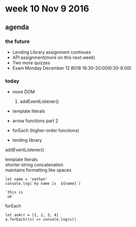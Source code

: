 # week 10 Nov 9 2016

## agenda

### the future

- Lending Library assignment continues
- API assignment(more on this next week)
- Two more quizzes
- Exam Monday December 12 B018 18:30-20:00(6:30-8:00)

### today

- more DOM
  1. addEventListener()

- template literals
- arrow functions part 2
- forEach (higher-order functions)
- lending library

addEventListener()

template literals  
shorter string concatenation  
maintains formatting like spaces  

    let name = 'nathan'
    console.log(`my name is  ${name}`)

    `this is 
     ok`

forEach

    let anArr = [1, 2, 3, 4]
    a.forEach((x) => console.log(x))





